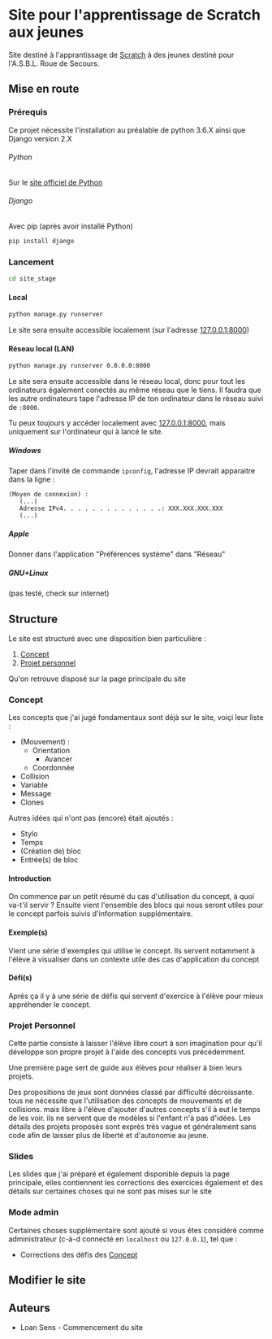 # Site pour l'apprentissage de Scratch aux jeunes
Site destiné à l'apprantissage de [Scratch](https://scratch.mit.edu/) à des jeunes destiné pour l'A.S.B.L. Roue de Secours.

## Mise en route

### Prérequis
Ce projet nécessite l'installation au préalable de python 3.6.X ainsi que Django version 2.X
###### Python 
Sur le [site officiel de Python](https://www.python.org/downloads/)
###### Django
Avec pip (après avoir installé Python)
```sh
pip install django
```

### Lancement
```sh
cd site_stage
```

#### Local
```sh
python manage.py runserver
```
Le site sera ensuite accessible localement (sur l'adresse [127.0.0.1:8000](127.0.0.1:8000))

#### Réseau local (LAN)
```sh
python manage.py runserver 0.0.0.0:8000
```
Le site sera ensuite accessible dans le réseau local, donc pour tout les ordinateurs également conectés au même réseau que le tiens.
Il faudra que les autre ordinateurs tape l'adresse IP de ton ordinateur dans le réseau suivi de `:8000`.

Tu peux toujours y accéder localement avec [127.0.0.1:8000](127.0.0.1:8000), mais uniquement sur l'ordinateur qui à lancé le site.

##### Windows
Taper dans l'invité de commande `ipconfig`, l'adresse IP devrait apparaitre dans la ligne :
```
(Moyen de connexion) :
   (...)
   Adresse IPv4. . . . . . . . . . . . . .: XXX.XXX.XXX.XXX
   (...)
```

##### Apple
Donner dans l'application "Préférences système" dans "Réseau"

##### GNU+Linux
(pas testé, check sur internet)

## Structure
Le site est structuré avec une disposition bien particulière :
   1) [Concept](#concept)
   2) [Projet personnel](#projet-personnel)
   
Qu'on retrouve disposé sur la page principale du site

### Concept
Les concepts que j'ai jugé fondamentaux sont déjà sur le site, voiçi leur liste :
- (Mouvement) :
    - Orientation
        - Avancer
    - Coordonnée
- Collision
- Variable
- Message
- Clones

Autres idées qui n'ont pas (encore) était ajoutés :
- Stylo
- Temps
- (Création de) bloc
- Entrée(s) de bloc

#### Introduction
On commence par un petit résumé du cas d'utilisation du concept, à quoi va-t'il servir ?
Ensuite vient l'ensemble des blocs qui nous seront utiles pour le concept parfois suivis d'information supplémentaire.

#### Exemple(s)
Vient une série d'exemples qui utilise le concept. Ils servent notamment à l'élève à visualiser dans un contexte utile des cas d'application du concept

#### Défi(s)
Après ça il y à une série de défis qui servent d'exercice à l'élève pour mieux appréhender le concept.


### Projet Personnel
Cette partie consiste à laisser l'élève libre court à son imagination pour qu'il développe son propre projet à l'aide des concepts vus précédemment.

Une première page sert de guide aux élèves pour réaliser à bien leurs projets.

Des propositions de jeux sont données classé par difficulté décroissante. tous ne nécessite que l'utilisation des concepts de mouvements et de collisions.
mais libre à l'élève d'ajouter d'autres concepts s'il à eut le temps de les voir. ils ne servent que de modèles si l'enfant n'à pas d'idées.
Les détails des projets proposés sont exprès très vague et généralement sans code afin de laisser plus de liberté et d'autonomie au jeune.

### Slides
Les slides que j'ai préparé et également disponible depuis la page principale, elles contiennent les corrections des exercices également et des détails sur certaines choses qui ne sont pas mises sur le site

### Mode admin
Certaines choses supplémentaire sont ajouté si vous êtes considéré comme administrateur (c-à-d connecté en `localhost` ou `127.0.0.1`), tel que :
- Corrections des défis des [Concept](#concept)

## Modifier le site

## Auteurs
- Loan Sens - Commencement du site
